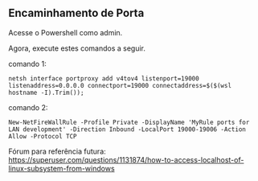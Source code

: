 ## Encaminhamento de Porta

Acesse o Powershell como admin.

Agora, execute estes comandos a seguir.

comando 1: 

`netsh interface portproxy add v4tov4 listenport=19000 listenaddress=0.0.0.0 connectport=19000 connectaddress=$($(wsl hostname -I).Trim()); `


comando 2: 

`New-NetFireWallRule -Profile Private -DisplayName 'MyRule ports for LAN development' -Direction Inbound -LocalPort 19000-19006 -Action Allow -Protocol TCP`


Fórum para referência futura:
 https://superuser.com/questions/1131874/how-to-access-localhost-of-linux-subsystem-from-windows